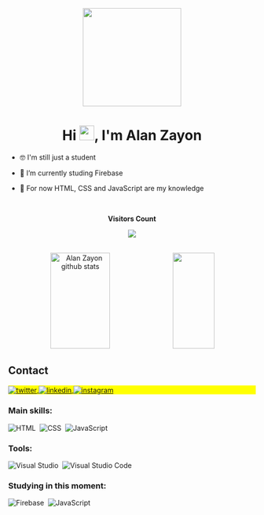 <div align="center">
<img  height="200cm" src="https://raw.githubusercontent.com/gist/AlanZayon/2fef7142b7645eceb5ab8ba0bc02dccb/raw/6bf355592f5e463effd822413a7ca6185e4594fa/githuncard.svg"/>
  </div>
  
  <h1 align="center">Hi <img src="https://raw.githubusercontent.com/kaueMarques/kaueMarques/master/hi.gif" height="30px">, I'm Alan Zayon</h1>
  
  
- 🤓 I'm still just a student

- 🔭 I’m currently studing Firebase

- 🤗 For now HTML, CSS and JavaScript are my knowledge

<div align="center">
<br><p align="centre"><b>Visitors Count</b></p>  
<p align="center"><img align="center" src="https://profile-counter.glitch.me/{AlanZayon}/count.svg" /></p> 
<br></div>

<div align="center">  
  <img width="49%" height="195px" src="https://github-readme-stats.vercel.app/api?username=AlanZayon&show_icons=true&count_private=true&hide_border=true&title_color=00bfbf&icon_color=00bfbf&text_color=c9d1d9&bg_color=0d1117" alt="Alan Zayon github stats" /> 
  <img width="41%" height="195px" src="https://github-readme-stats.vercel.app/api/top-langs/?username=AlanZayon&layout=compact&hide_border=true&title_color=00bfbf&text_color=00bfbf&bg_color=0d1117" />
</div>



## Contact

<p align="left" style="background:yellow">
<a href="https://twitter.com/JooLua4" target="_blank">
  <img align="center" src="https://img.shields.io/badge/-AlanZayon-05122A?style=flat&logo=twitter" alt="twitter"/>  
</a>
<a href="https://www.linkedin.com/in/alan-zayon-247838257/" target="_blank">
  <img align="center" src="https://img.shields.io/badge/-AlanZayon-05122A?style=flat&logo=linkedin" alt="linkedin"/>
</a>
<a href="https://www.instagram.com/alan.zayon/" target="_blank">
 <img align="center" src="https://img.shields.io/badge/-AlanZayon.-05122A?style=flat&logo=instagram" alt="instagram"/>
</a>
</p>

### Main skills:
![HTML](https://img.shields.io/badge/-HTML-0D1117?style=for-the-badge&logo=html5&labelColor=0D1117)&nbsp;
![CSS](https://img.shields.io/badge/-CSS-0D1117?style=for-the-badge&logo=CSS3&logoColor=1572B6&labelColor=0D1117)&nbsp;
![JavaScript](https://img.shields.io/badge/-JavaScript-0D1117?style=for-the-badge&logo=javascript&labelColor=0D1117&textColor=0D1117)&nbsp;
 
### Tools:
![Visual Studio](https://img.shields.io/badge/-Visual%20Studio-0D1117?style=for-the-badge&logo=visual-studio&logoColor=C8A2C8&labelColor=0D1117)&nbsp;
![Visual Studio Code](https://img.shields.io/badge/-Visual%20Studio%20Code-0D1117?style=for-the-badge&logo=visual-studio-code&logoColor=0D1117&labelColor=0D1117)&nbsp;
  
### Studying in this moment:
![Firebase](https://img.shields.io/badge/-Firebase-0D1117?style=for-the-badge&logo=firebase&labelColor=0D1117&textColor=0D1117)&nbsp;
![JavaScript](https://img.shields.io/badge/-JavaScript-0D1117?style=for-the-badge&logo=javascript&labelColor=0D1117&textColor=0D1117)&nbsp;


<!--
**AlanZayon/AlanZayon** is a ✨ _special_ ✨ repository because its `README.md` (this file) appears on your GitHub profile.

Here are some ideas to get you started:

- 🔭 I’m currently working on ...
- 🌱 I’m currently learning ...
- 👯 I’m looking to collaborate on ...
- 🤔 I’m looking for help with ...
- 💬 Ask me about ...
- 📫 How to reach me: ...
- 😄 Pronouns: ...
- ⚡ Fun fact: ...
-->
